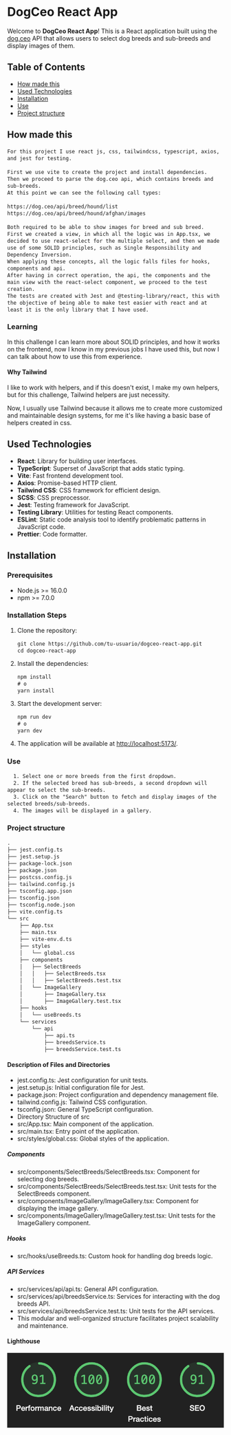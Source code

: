 # DogCeo React App

Welcome to **DogCeo React App**! This is a React application built using the [dog.ceo](https://dog.ceo/dog-api/) API that allows users to select dog breeds and sub-breeds and display images of them.

## Table of Contents

- [How made this](#how-made-this)
- [Used Technologies](#used-technologies)
- [Installation](#installation)
- [Use](#use)
- [Project structure](#project-structure)

## How made this

    For this project I use react js, css, tailwindcss, typescript, axios, and jest for testing.

    First we use vite to create the project and install dependencies. 
    Then we proceed to parse the dog.ceo api, which contains breeds and sub-breeds.
    At this point we can see the following call types:

    https://dog.ceo/api/breed/hound/list
    https://dog.ceo/api/breed/hound/afghan/images

    Both required to be able to show images for breed and sub breed.
    First we created a view, in which all the logic was in App.tsx, we decided to use react-select for the multiple select, and then we made use of some SOLID principles, such as Single Responsibility and Dependency Inversion.
    When applying these concepts, all the logic falls files for hooks, components and api.
    After having in correct operation, the api, the components and the main view with the react-select component, we proceed to the test creation.
    The tests are created with Jest and @testing-library/react, this with the objective of being able to make test easier with react and at least it is the only library that I have used.

### Learning

  In this challenge I can learn more about SOLID principles, and how it works on the frontend, now I know in my previous jobs I have used this, but now I can talk about how to use this from experience.

  #### Why Tailwind
  I like to work with helpers, and if this doesn't exist, I make my own helpers, but for this challenge, Tailwind helpers are just necessity.

  Now, I usually use Tailwind because it allows me to create more customized and maintainable design systems, for me it's like having a basic base of helpers created in css.

## Used Technologies

- **React**: Library for building user interfaces.
- **TypeScript**: Superset of JavaScript that adds static typing.
- **Vite**: Fast frontend development tool.
- **Axios**: Promise-based HTTP client.
- **Tailwind CSS**: CSS framework for efficient design.
- **SCSS**: CSS preprocessor.
- **Jest**: Testing framework for JavaScript.
- **Testing Library**: Utilities for testing React components.
- **ESLint**: Static code analysis tool to identify problematic patterns in JavaScript code.
- **Prettier**: Code formatter.

## Installation

### Prerequisites

- Node.js >= 16.0.0
- npm >= 7.0.0

### Installation Steps

1. Clone the repository:

   ```
   git clone https://github.com/tu-usuario/dogceo-react-app.git
   cd dogceo-react-app
   ```

2. Install the dependencies:

   ```
   npm install
   # o
   yarn install
   ```

3. Start the development server:

   ```
   npm run dev
   # o
   yarn dev
   ```

4. The application will be available at <http://localhost:5173/>.

### Use

      1. Select one or more breeds from the first dropdown.
      2. If the selected breed has sub-breeds, a second dropdown will appear to select the sub-breeds.
      3. Click on the "Search" button to fetch and display images of the selected breeds/sub-breeds.
      4. The images will be displayed in a gallery.

### Project structure

```
.
├── jest.config.ts
├── jest.setup.js
├── package-lock.json
├── package.json
├── postcss.config.js
├── tailwind.config.js
├── tsconfig.app.json
├── tsconfig.json
├── tsconfig.node.json
├── vite.config.ts
└── src
    ├── App.tsx
    ├── main.tsx
    ├── vite-env.d.ts
    ├── styles
    │   └── global.css
    ├── components
    │   ├── SelectBreeds
    │   │   ├── SelectBreeds.tsx
    │   │   ├── SelectBreeds.test.tsx
    │   └── ImageGallery
    │       ├── ImageGallery.tsx
    │       ├── ImageGallery.test.tsx
    ├── hooks
    │   └── useBreeds.ts
    └── services
        └── api
            ├── api.ts
            ├── breedsService.ts
            ├── breedsService.test.ts
```

#### Description of Files and Directories

- jest.config.ts: Jest configuration for unit tests.
- jest.setup.js: Initial configuration file for Jest.
- package.json: Project configuration and dependency management file.
- tailwind.config.js: Tailwind CSS configuration.
- tsconfig.json: General TypeScript configuration.
- Directory Structure of src
- src/App.tsx: Main component of the application.
- src/main.tsx: Entry point of the application.
- src/styles/global.css: Global styles of the application.

##### Components

- src/components/SelectBreeds/SelectBreeds.tsx: Component for selecting dog breeds.
- src/components/SelectBreeds/SelectBreeds.test.tsx: Unit tests for the SelectBreeds component.
- src/components/ImageGallery/ImageGallery.tsx: Component for displaying the image gallery.
- src/components/ImageGallery/ImageGallery.test.tsx: Unit tests for the ImageGallery component.

##### Hooks

- src/hooks/useBreeds.ts: Custom hook for handling dog breeds logic.

##### API Services

- src/services/api/api.ts: General API configuration.
- src/services/api/breedsService.ts: Services for interacting with the dog breeds API.
- src/services/api/breedsService.test.ts: Unit tests for the API services.
- This modular and well-organized structure facilitates project scalability and maintenance.

#### Lighthouse

![Lighthouse](./assets/image.png)



